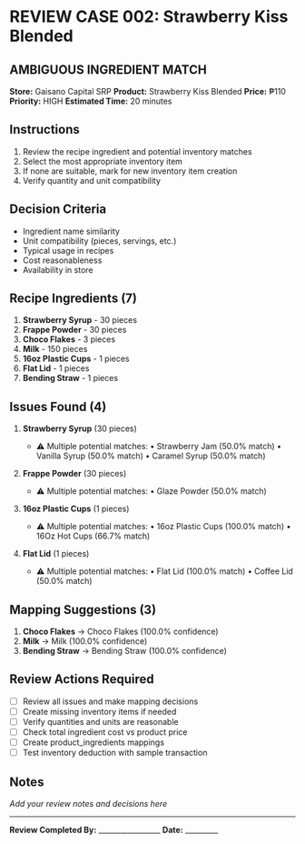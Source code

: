 # REVIEW CASE 002: Strawberry Kiss Blended

## AMBIGUOUS INGREDIENT MATCH
**Store:** Gaisano Capital SRP
**Product:** Strawberry Kiss Blended
**Price:** ₱110
**Priority:** HIGH
**Estimated Time:** 20 minutes

## Instructions
1. Review the recipe ingredient and potential inventory matches
2. Select the most appropriate inventory item
3. If none are suitable, mark for new inventory item creation
4. Verify quantity and unit compatibility

## Decision Criteria
- Ingredient name similarity
- Unit compatibility (pieces, servings, etc.)
- Typical usage in recipes
- Cost reasonableness
- Availability in store

## Recipe Ingredients (7)
1. **Strawberry Syrup** - 30 pieces
2. **Frappe Powder** - 30 pieces
3. **Choco Flakes** - 3 pieces
4. **Milk** - 150 pieces
5. **16oz Plastic Cups** - 1 pieces
6. **Flat Lid** - 1 pieces
7. **Bending Straw** - 1 pieces

## Issues Found (4)
1. **Strawberry Syrup** (30 pieces)
   - ⚠️  Multiple potential matches:
     • Strawberry Jam (50.0% match)
     • Vanilla Syrup (50.0% match)
     • Caramel Syrup (50.0% match)


2. **Frappe Powder** (30 pieces)
   - ⚠️  Multiple potential matches:
     • Glaze Powder (50.0% match)


3. **16oz Plastic Cups** (1 pieces)
   - ⚠️  Multiple potential matches:
     • 16oz Plastic Cups (100.0% match)
     • 16Oz Hot Cups (66.7% match)


4. **Flat Lid** (1 pieces)
   - ⚠️  Multiple potential matches:
     • Flat Lid (100.0% match)
     • Coffee Lid (50.0% match)


## Mapping Suggestions (3)
1. **Choco Flakes** → Choco Flakes (100.0% confidence)
2. **Milk** → Milk (100.0% confidence)
3. **Bending Straw** → Bending Straw (100.0% confidence)

## Review Actions Required
- [ ] Review all issues and make mapping decisions
- [ ] Create missing inventory items if needed
- [ ] Verify quantities and units are reasonable
- [ ] Check total ingredient cost vs product price
- [ ] Create product_ingredients mappings
- [ ] Test inventory deduction with sample transaction

## Notes
_Add your review notes and decisions here_

---
**Review Completed By:** _________________ **Date:** _________
